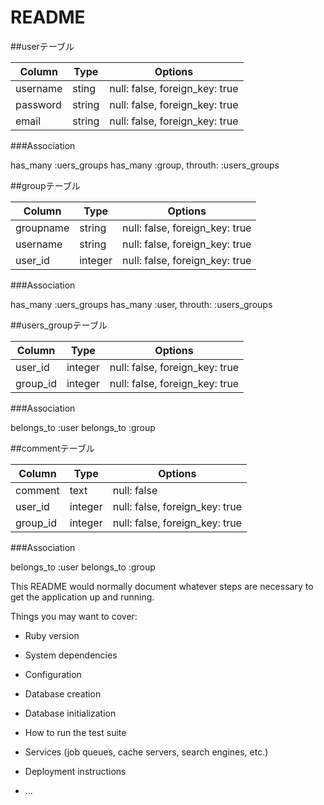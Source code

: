 # README

##userテーブル

|Column|Type|Options|
|------|----|-------|
|username|sting|null: false, foreign_key: true|
|password|string|null: false, foreign_key: true|
|email|string|null: false, foreign_key: true|

###Association

has_many :uers_groups
has_many :group, throuth: :users_groups

##groupテーブル

|Column|Type|Options|
|------|----|-------|
|groupname|string|null: false, foreign_key: true|
|username|string|null: false, foreign_key: true|
|user_id|integer|null: false, foreign_key: true|

###Association

has_many :uers_groups
has_many :user, throuth: :users_groups

##users_groupテーブル

|Column|Type|Options|
|------|----|-------|
|user_id|integer|null: false, foreign_key: true|
|group_id|integer|null: false, foreign_key: true|

###Association

belongs_to :user
belongs_to :group

##commentテーブル

|Column|Type|Options|
|------|----|-------|
|comment|text|null: false|
|user_id|integer|null: false, foreign_key: true|
|group_id|integer|null: false, foreign_key: true|

###Association

belongs_to :user
belongs_to :group

This README would normally document whatever steps are necessary to get the
application up and running.

Things you may want to cover:

* Ruby version

* System dependencies

* Configuration

* Database creation

* Database initialization

* How to run the test suite

* Services (job queues, cache servers, search engines, etc.)

* Deployment instructions

* ...